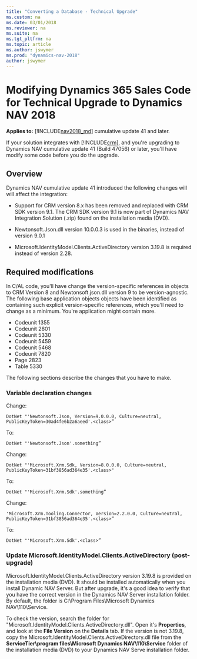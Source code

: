 ```yaml
---
title: "Converting a Database - Technical Upgrade"
ms.custom: na
ms.date: 03/01/2018
ms.reviewer: na
ms.suite: na
ms.tgt_pltfrm: na
ms.topic: article
ms.author: jswymer
ms.prod: "dynamics-nav-2018"
author: jswymer
---
```

# Modifying Dynamics 365 Sales Code for Technical Upgrade to Dynamics NAV 2018

**Applies to:** [!INCLUDE[nav2018_md](includes/nav2018_md.md)] cumulative update 41 and later.

If your solution integrates with [!INCLUDE[crm](includes/crm_md.md)], and you're upgrading to Dynamics NAV cumulative update 41 (Build 47056) or later, you'll have modify some code before you do the upgrade.

## Overview

Dynamics NAV cumulative update 41 introduced the following changes will will affect the integration:

- Support for CRM version 8.x has been removed and replaced with CRM SDK version 9.1. The CRM SDK version 9.1 is now part of Dynamics NAV Integration Solution (.zip) found on the installation media (DVD).

- Newtonsoft.Json.dll version 10.0.0.3 is used in the binaries, instead of version 9.0.1 

- Microsoft.IdentityModel.Clients.ActiveDirectory version 3.19.8 is required instead of version 2.28.

## Required modifications

In C/AL code, you'll have change the version-specific references in objects to CRM Version 8 and Newtonsoft.json.dll version 9 to be version-agnostic. The following base application objects objects have been identified as containing such explicit version-specific references, which you'll need to change as a minimum. You're application might contain more.

- Codeunit 1355
- Codeunit 2801
- Codeunit 5330
- Codeunit 5459
- Codeunit 5468
- Codeunit 7820
- Page 2823 
- Table 5330

The following sections describe the changes that you have to make.

### Variable declaration changes

Change:

```
DotNet "'Newtonsoft.Json, Version=9.0.0.0, Culture=neutral, PublicKeyToken=30ad4fe6b2a6aeed'.<class>” 
```

To:

```
DotNet "'Newtonsoft.Json'.something” 
```

Change:
```
DotNet "'Microsoft.Xrm.Sdk, Version=8.0.0.0, Culture=neutral, PublicKeyToken=31bf3856ad364e35'.<class>" 
```

To:

```
DotNet "'Microsoft.Xrm.Sdk'.something” 
```

Change:

```
'Microsoft.Xrm.Tooling.Connector, Version=2.2.0.0, Culture=neutral, PublicKeyToken=31bf3856ad364e35'.<class>” 
```

To:

``` 
DotNet "'Microsoft.Xrm.Sdk'.<class>” 
```

### Update Microsoft.IdentityModel.Clients.ActiveDirectory (post-upgrade)

Microsoft.IdentityModel.Clients.ActiveDirectory version 3.19.8 is provided on the installation media (DVD). It should be installed automatically when you install Dynamic NAV Server. But after upgrade, it's a good idea to verify that you have the correct version in the Dynamics NAV Server installation folder. By default, the folder is C:\Program Files\Microsoft Dynamics NAV\110\Service.

To check the version, search the folder for "Microsoft.IdentityModel.Clients.ActiveDirectory.dll". Open it's **Properties**, and look at the **File Version** on the **Details** tab. If the version is not 3.19.8, copy the Microsoft.IdentityModel.Clients.ActiveDirectory.dll file from the **ServiceTier\program files\Microsoft Dynamics NAV\110\Service** folder of the installation media (DVD) to your Dynamics NAV Serve installation folder.

 
